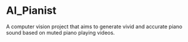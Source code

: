 # AI_Pianist
A computer vision project that aims to generate vivid and accurate piano sound based on muted piano playing videos.
